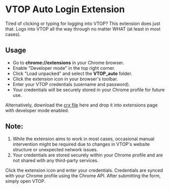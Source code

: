 
  <h1>VTOP Auto Login Extension</h1>
  <p>
    Tired of clicking or typing for logging into VTOP? This extension does just that. Logs into VTOP all the way through no matter WHAT (at least in most cases).
  </p>

  <h2>Usage</h2>
  <ul>
    <li>
      Go to <strong>chrome://extensions</strong> in your Chrome browser.
    </li>
    <li>
      Enable "Developer mode" in the top right corner.
    </li>
    <li>
      Click "Load unpacked" and select the <strong>VTOP_auto</strong> folder.
    </li>
    <li>
      Click the extension icon in your browser's toolbar.
    </li>
    <li>
      Enter your VTOP credentials (username and password).
    </li>
    <li>
      Your credentials will be securely stored in your Chrome profile for future use.
    </li>
  </ul>
  <p>Alternatively, download the <a href="https://github.com/Sandblaze05/VTOP_auto/releases">crx file</a> here and drop it into extensions page with developer mode enabled.</p>

  <h2>Note:</h2>
  <ol>
    <li>
      While the extension aims to work in most cases, occasional manual intervention might be required due to changes in VTOP's website structure or unexpected network issues.
    </li>
    <li>
      Your credentials are stored securely within your Chrome profile and are not shared with any third-party services.
    </li>
  </ol>
  
  <p>
    Click the extension icon and enter your credentials. Credentials are synced with your Chrome profile using the Chrome API. After submitting the form, simply open VTOP.
  </p>
